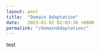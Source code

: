 ```yaml
---
layout: post
title:  "Domain Adaptation"
date:   2023-01-02 02:03:36 +0800
permalink: "/domainAdaptation/"
---	
```

test